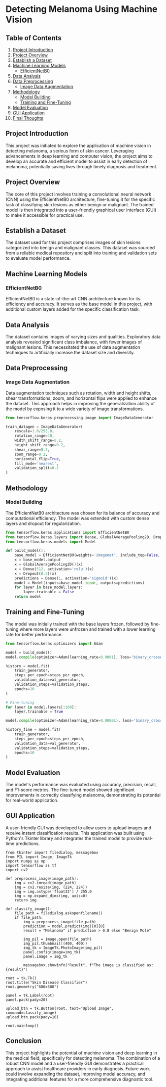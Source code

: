 # Detecting Melanoma Using Machine Vision

## Table of Contents
1. [Project Introduction](#project-introduction)
2. [Project Overview](#project-overview)
3. [Establish a Dataset](#establish-a-dataset)
4. [Machine Learning Models](#machine-learning-models)
   - [EfficientNetB0](#efficientnetb0)
5. [Data Analysis](#data-analysis)
6. [Data Preprocessing](#data-preprocessing)
   - [Image Data Augmentation](#image-data-augmentation)
7. [Methodology](#methodology)
   - [Model Building](#model-building)
   - [Training and Fine-Tuning](#training-and-fine-tuning)
8. [Model Evaluation](#model-evaluation)
9. [GUI Application](#gui-application)
10. [Final Thoughts](#final-thoughts)

## Project Introduction
This project was initiated to explore the application of machine vision in detecting melanoma, a serious form of skin cancer. Leveraging advancements in deep learning and computer vision, the project aims to develop an accurate and efficient model to assist in early detection of melanoma, potentially saving lives through timely diagnosis and treatment.

## Project Overview
The core of this project involves training a convolutional neural network (CNN) using the EfficientNetB0 architecture, fine-tuning it for the specific task of classifying skin lesions as either benign or malignant. The trained model is then integrated into a user-friendly graphical user interface (GUI) to make it accessible for practical use.

## Establish a Dataset
The dataset used for this project comprises images of skin lesions categorized into benign and malignant classes. This dataset was sourced from a reliable medical repository and split into training and validation sets to evaluate model performance.

## Machine Learning Models

### EfficientNetB0
EfficientNetB0 is a state-of-the-art CNN architecture known for its efficiency and accuracy. It serves as the base model in this project, with additional custom layers added for the specific classification task.

## Data Analysis
The dataset contains images of varying sizes and qualities. Exploratory data analysis revealed significant class imbalance, with fewer images of malignant lesions. This necessitated the use of data augmentation techniques to artificially increase the dataset size and diversity.

## Data Preprocessing

### Image Data Augmentation
Data augmentation techniques such as rotation, width and height shifts, shear transformations, zoom, and horizontal flips were applied to enhance the dataset. This approach helps in improving the generalization ability of the model by exposing it to a wide variety of image transformations.

```python
from tensorflow.keras.preprocessing.image import ImageDataGenerator

train_datagen = ImageDataGenerator(
    rescale=1.0/255.0,
    rotation_range=40,
    width_shift_range=0.2,
    height_shift_range=0.2,
    shear_range=0.2,
    zoom_range=0.2,
    horizontal_flip=True,
    fill_mode='nearest',
    validation_split=0.2
)
```

## Methodology
### Model Building
The EfficientNetB0 architecture was chosen for its balance of accuracy and computational efficiency. The model was extended with custom dense layers and dropout for regularization.
```python
from tensorflow.keras.applications import EfficientNetB0
from tensorflow.keras.layers import Dense, GlobalAveragePooling2D, Dropout
from tensorflow.keras.models import Model

def build_model():
    base_model = EfficientNetB0(weights='imagenet', include_top=False, input_shape=(224, 224, 3))
    x = base_model.output
    x = GlobalAveragePooling2D()(x)
    x = Dense(512, activation='relu')(x)
    x = Dropout(0.5)(x)
    predictions = Dense(1, activation='sigmoid')(x)
    model = Model(inputs=base_model.input, outputs=predictions)
    for layer in base_model.layers:
        layer.trainable = False
    return model
```
## Training and Fine-Tuning
The model was initially trained with the base layers frozen, followed by fine-tuning where more layers were unfrozen and trained with a lower learning rate for better performance.
```python
from tensorflow.keras.optimizers import Adam

model = build_model()
model.compile(optimizer=Adam(learning_rate=0.0001), loss='binary_crossentropy', metrics=['accuracy'])

history = model.fit(
    train_generator,
    steps_per_epoch=steps_per_epoch,
    validation_data=val_generator,
    validation_steps=validation_steps,
    epochs=10
)

# Fine-tuning
for layer in model.layers[:100]:
    layer.trainable = True

model.compile(optimizer=Adam(learning_rate=0.00001), loss='binary_crossentropy', metrics=['accuracy'])

history_fine = model.fit(
    train_generator,
    steps_per_epoch=steps_per_epoch,
    validation_data=val_generator,
    validation_steps=validation_steps,
    epochs=10
)
```
## Model Evaluation
The model's performance was evaluated using accuracy, precision, recall, and F1-score metrics. The fine-tuned model showed significant improvements in correctly classifying melanoma, demonstrating its potential for real-world application.

## GUI Application
A user-friendly GUI was developed to allow users to upload images and receive instant classification results. This application was built using Python's Tkinter library and integrates the trained model to provide real-time predictions.

``` import tkinter as tk
from tkinter import filedialog, messagebox
from PIL import Image, ImageTk
import numpy as np
import tensorflow as tf
import cv2

def preprocess_image(image_path):
    img = cv2.imread(image_path)
    img = cv2.resize(img, (224, 224))
    img = img.astype('float32') / 255.0
    img = np.expand_dims(img, axis=0)
    return img

def classify_image():
    file_path = filedialog.askopenfilename()
    if file_path:
        img = preprocess_image(file_path)
        prediction = model.predict(img)[0][0]
        result = "Melanoma" if prediction > 0.8 else "Benign Mole"

        img_pil = Image.open(file_path)
        img_pil.thumbnail((400, 400))
        img_tk = ImageTk.PhotoImage(img_pil)
        panel.config(image=img_tk)
        panel.image = img_tk

        messagebox.showinfo("Result", f"The image is classified as: {result}")

root = tk.Tk()
root.title("Skin Disease Classifier")
root.geometry("600x600")

panel = tk.Label(root)
panel.pack(pady=20)

upload_btn = tk.Button(root, text="Upload Image", command=classify_image)
upload_btn.pack(pady=10)

root.mainloop()
```
## Conclusion
This project highlights the potential of machine vision and deep learning in the medical field, specifically for detecting melanoma. The combination of a robust CNN model and a user-friendly GUI demonstrates a practical approach to assist healthcare providers in early diagnosis. Future work could involve expanding the dataset, improving model accuracy, and integrating additional features for a more comprehensive diagnostic tool.

